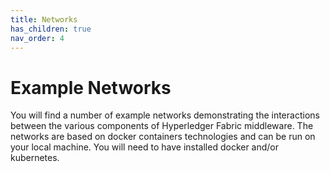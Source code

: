 ```yaml
---
title: Networks
has_children: true
nav_order: 4
---
```


# Example Networks

You will find a number of example networks demonstrating the interactions between the various components of Hyperledger Fabric middleware. The networks are based on docker containers technologies and can be run on your local machine. You will need to have installed docker and/or kubernetes.